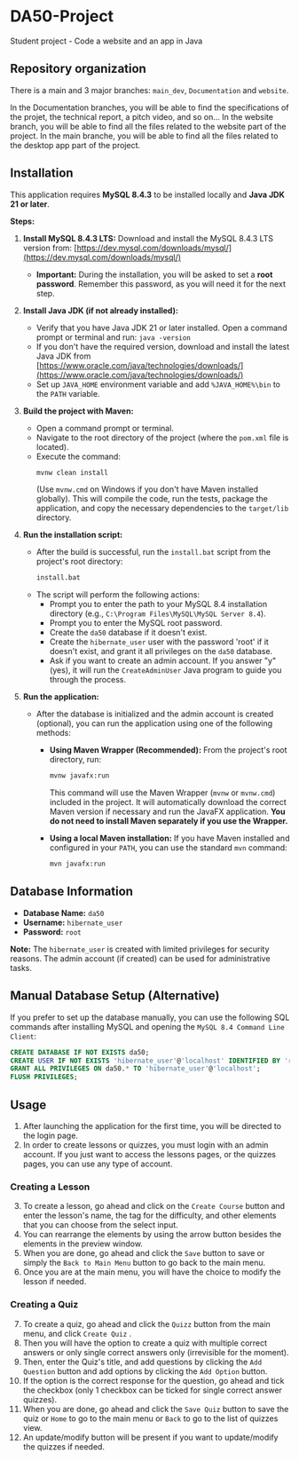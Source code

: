 # DA50-Project

Student project - Code a website and an app in Java

## Repository organization
There is a main and 3 major branches: `main_dev`, `Documentation` and `website`.

In the Documentation branches, you will be able to find the specifications of the projet, the technical report, a pitch video, and so on...
In the website branch, you will be able to find all the files related to the website part of the project.
In the main branche, you will be able to find all the files related to the desktop app part of the project. 

## Installation

This application requires **MySQL 8.4.3** to be installed locally and **Java JDK 21 or later**.

**Steps:**

1.  **Install MySQL 8.4.3 LTS:** Download and install the MySQL 8.4.3 LTS version from: [https://dev.mysql.com/downloads/mysql/](https://dev.mysql.com/downloads/mysql/)
    *   **Important:** During the installation, you will be asked to set a **root password**. Remember this password, as you will need it for the next step.

2.  **Install Java JDK (if not already installed):**
    *   Verify that you have Java JDK 21 or later installed. Open a command prompt or terminal and run: `java -version`
    *   If you don't have the required version, download and install the latest Java JDK from [https://www.oracle.com/java/technologies/downloads/](https://www.oracle.com/java/technologies/downloads/)
    *   Set up `JAVA_HOME` environment variable and add `%JAVA_HOME%\bin` to the `PATH` variable.

3.  **Build the project with Maven:**
    *   Open a command prompt or terminal.
    *   Navigate to the root directory of the project (where the `pom.xml` file is located).
    *   Execute the command:
        ```bash
        mvnw clean install
        ```
        (Use `mvnw.cmd` on Windows if you don't have Maven installed globally).
        This will compile the code, run the tests, package the application, and copy the necessary dependencies to the `target/lib` directory.

4.  **Run the installation script:**
    *   After the build is successful, run the `install.bat` script from the project's root directory:
        ```bash
        install.bat
        ```
    *   The script will perform the following actions:
        *   Prompt you to enter the path to your MySQL 8.4 installation directory (e.g., `C:\Program Files\MySQL\MySQL Server 8.4`).
        *   Prompt you to enter the MySQL root password.
        *   Create the `da50` database if it doesn't exist.
        *   Create the `hibernate_user` user with the password 'root' if it doesn't exist, and grant it all privileges on the `da50` database.
        *   Ask if you want to create an admin account. If you answer "y" (yes), it will run the `CreateAdminUser` Java program to guide you through the process.

5.  **Run the application:**
    *   After the database is initialized and the admin account is created (optional), you can run the application using one of the following methods:
        *   **Using Maven Wrapper (Recommended):** From the project's root directory, run:

            ```bash
            mvnw javafx:run
            ```

            This command will use the Maven Wrapper (`mvnw` or `mvnw.cmd`) included in the project. It will automatically download the correct Maven version if necessary and run the JavaFX application.
            **You do not need to install Maven separately if you use the Wrapper.**

        *   **Using a local Maven installation:** If you have Maven installed and configured in your `PATH`, you can use the standard `mvn` command:

            ```bash
            mvn javafx:run
            ```

## Database Information

*   **Database Name:** `da50`
*   **Username:** `hibernate_user`
*   **Password:** `root`

**Note:** The `hibernate_user` is created with limited privileges for security reasons. The admin account (if created) can be used for administrative tasks.

## Manual Database Setup (Alternative)

If you prefer to set up the database manually, you can use the following SQL commands after installing MySQL and opening the `MySQL 8.4 Command Line Client`:

```sql
CREATE DATABASE IF NOT EXISTS da50;
CREATE USER IF NOT EXISTS 'hibernate_user'@'localhost' IDENTIFIED BY 'root';
GRANT ALL PRIVILEGES ON da50.* TO 'hibernate_user'@'localhost';
FLUSH PRIVILEGES;
```
## Usage

1. After launching the application for the first time, you will be directed to the login page.
2. In order to create lessons or quizzes, you must login with an admin account. If you just want to access the lessons pages, or the quizzes pages, you can use any type of account.

### Creating a Lesson

3. To create a lesson, go ahead and click on the `Create Course` button and enter the lesson's name, the tag for the difficulty, and other elements that you can choose from the select input.
4. You can rearrange the elements by using the arrow button besides the elements in the preview window.
5. When you are done, go ahead and click the `Save` button to save or simply the `Back to Main Menu` button to go back to the main menu.
6. Once you are at the main menu, you will have the choice to modify the lesson if needed.

### Creating a Quiz

7. To create a quiz, go ahead and click the `Quizz` button from the main menu, and click `Create Quiz` .
8. Then you will have the option to create a quiz with multiple correct answers or only single correct answers only (irrevisible for the moment).
9. Then, enter the Quiz's title, and add questions by clicking the `Add Question` button and add options by clicking the `Add Option` button.
10. If the option is the correct response for the question, go ahead and tick the checkbox (only 1 checkbox can be ticked for single correct answer quizzes).
11. When you are done, go ahead and click the `Save Quiz` button to save the quiz or `Home` to go to the main menu or `Back` to go to the list of quizzes view.
12. An update/modify button will be present if you want to update/modify the quizzes if needed. 
